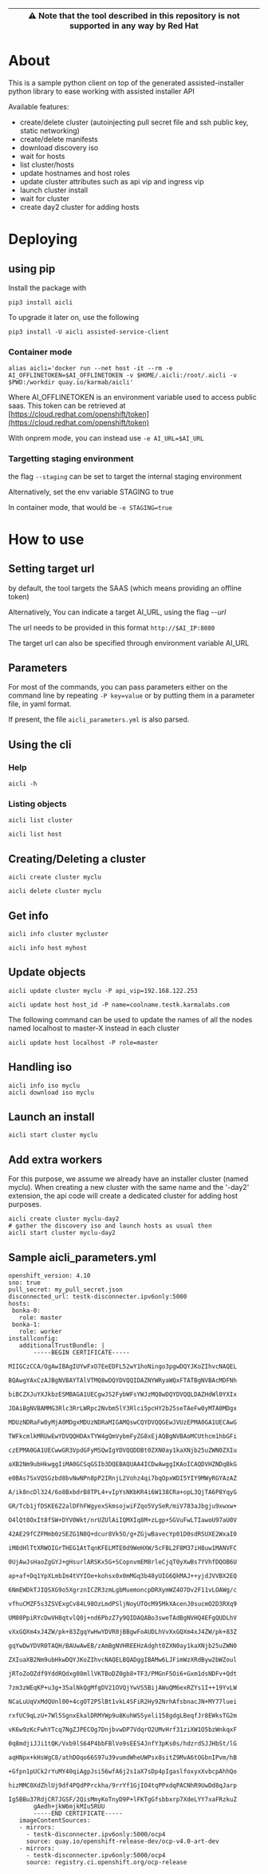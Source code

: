 | :warning: **Note that the tool described in this repository is not supported in any way by Red Hat** |
|------------------------------------------------------------------------------------------------------|

# About

This is a sample python client on top of the generated assisted-installer python library to ease working with assisted installer API

Available features:

* create/delete cluster (autoinjecting pull secret file and ssh public key, static networking)
* create/delete manifests
* download discovery iso
* wait for hosts
* list cluster/hosts
* update hostnames and host roles
* update cluster attributes such as api vip and ingress vip 
* launch cluster install
* wait for cluster
* create day2 cluster for adding hosts

# Deploying

## using pip

Install the package with

```
pip3 install aicli
```

To upgrade it later on, use the following

```
pip3 install -U aicli assisted-service-client
```

### Container mode

```
alias aicli='docker run --net host -it --rm -e AI_OFFLINETOKEN=$AI_OFFLINETOKEN -v $HOME/.aicli:/root/.aicli -v $PWD:/workdir quay.io/karmab/aicli'
```

Where AI_OFFLINETOKEN is an environment variable used to access public saas. This token can be retrieved at [https://cloud.redhat.com/openshift/token](https://cloud.redhat.com/openshift/token)

With onprem mode, you can instead use `-e AI_URL=$AI_URL`

### Targetting staging environment

the flag `--staging` can be set to target the internal staging environment

Alternatively, set the env variable STAGING to true

In container mode, that would be `-e STAGING=true`

# How to use

## Setting target url

by default, the tool targets the SAAS (which means providing an offline token)

Alternatively, You can indicate a target AI_URL, using the flag *--url*

The url needs to be provided in this format `http://$AI_IP:8080` 

The target url can also be specified through environment variable AI_URL

## Parameters

For most of the commands, you can pass parameters either on the command line by repeating `-P key=value` or by putting them in a parameter file, in yaml format.

If present, the file  `aicli_parameters.yml` is also parsed.

## Using the cli

### Help

```
aicli -h
```

### Listing objects

```
aicli list cluster
```

```
aicli list host
```

## Creating/Deleting a cluster

```
aicli create cluster myclu
```

```
aicli delete cluster myclu
```

## Get info

```
aicli info cluster mycluster
```

```
aicli info host myhost
```

## Update objects

```
aicli update cluster myclu -P api_vip=192.168.122.253
```

```
aicli update host host_id -P name=coolname.testk.karmalabs.com
```

The following command can be used to update the names of all the nodes named localhost to master-X instead in each cluster

```
aicli update host localhost -P role=master
```

## Handling iso

```
aicli info iso myclu
aicli download iso myclu
```

## Launch an install

```
aicli start cluster myclu
```

## Add extra workers

For this purpose, we assume we already have an installer cluster (named myclu). When creating a new cluster with the same name and the '-day2' extension, the api code will create a dedicated cluster for adding host purposes.

```
aicli create cluster myclu-day2
# gather the discovery iso and launch hosts as usual then
aicli start cluster myclu-day2
```

## Sample aicli_parameters.yml

```
openshift_version: 4.10
sno: true
pull_secret: my_pull_secret.json
disconnected_url: testk-disconnecter.ipv6only:5000
hosts:
 bonka-0:
   role: master
 bonka-1:
   role: worker
installconfig:
   additionalTrustBundle: |
       -----BEGIN CERTIFICATE-----
       MIIGCzCCA/OgAwIBAgIUYwFxO7EeEDFL52wY1hoNingo3pgwDQYJKoZIhvcNAQEL
       BQAwgYAxCzAJBgNVBAYTAlVTMQ8wDQYDVQQIDAZNYWRyaWQxFTATBgNVBAcMDFNh
       biBCZXJuYXJkbzESMBAGA1UECgwJS2FybWFsYWJzMQ8wDQYDVQQLDAZHdWl0YXIx
       JDAiBgNVBAMMG3Rlc3RrLWRpc2Nvbm5lY3Rlci5pcHY2b25seTAeFw0yMTA0MDgx
       MDUzNDRaFw0yMjA0MDgxMDUzNDRaMIGAMQswCQYDVQQGEwJVUzEPMA0GA1UECAwG
       TWFkcmlkMRUwEwYDVQQHDAxTYW4gQmVybmFyZG8xEjAQBgNVBAoMCUthcm1hbGFi
       czEPMA0GA1UECwwGR3VpdGFyMSQwIgYDVQQDDBt0ZXN0ay1kaXNjb25uZWN0ZXIu
       aXB2Nm9ubHkwggIiMA0GCSqGSIb3DQEBAQUAA4ICDwAwggIKAoICAQDVHZNDqBkG
       e0BAs7SxVQSGzbd8bvNwNPn8pP2IRnjL2Vohz4qi7bqOpxWDI5YIY9MWyRGYAzAZ
       A/ik8ncDl324/6o8BxbdrB8TPL4+vIpYsNKbKR4i6W138CRa+opL3QjTA6P8YqyG
       GR/Tcb1jfDSKE6Z2alDFhFWgyexSkmsojwiFZqo5VySeR/miV783aJbgju9xwxw+
       O4lQt8OxIt8fSW+DYV0Wkt/nrUZUlAiIQMXIq8M+zLgp+SGVuFwLTIawoU97aU0V
       42AE29fCZFMmb0zSEZG1N8Q+dcur8Vk5O/g+ZGjwBavecYp01D0sdRSUXE2WxaI0
       iM8dHlTtXRWOIGrTHEG1AtTqnKFELMTE0d9WeHXW/5cFBL2F8M37iH8uw1MANVFC
       0UjAwJsHaoZgGYJ+gHsurlARSKx5G+SCopnvmEM8rleCjqT0yXwBs7YVhfDQOB6U
       ap+af+Dq1YpXLmbIm4tVYIOe+kohsx0x0mMGq3b48yUIG6QkMAJ++yjdJVVBX2EQ
       6NmEWDkTJIQSXG9o5XgrznICZR3zmLgbMuemoncpDRXymWZ4O7Dv2F11vLOAWg/c
       vfhuCMZF5s3ZSVExgCv84L98OzLmdPSljNoyUTOcM95MkXAcenJ0sucmO2D3RXq9
       UM80PpiRYcDwVH8qtvlQ0j+nd6PbzZ7y9QIDAQABo3sweTAdBgNVHQ4EFgQUDLhV
       vXxGQXm4xJ4ZW/pk+83ZgqYwHwYDVR0jBBgwFoAUDLhVvXxGQXm4xJ4ZW/pk+83Z
       gqYwDwYDVR0TAQH/BAUwAwEB/zAmBgNVHREEHzAdght0ZXN0ay1kaXNjb25uZWN0
       ZXIuaXB2Nm9ubHkwDQYJKoZIhvcNAQELBQADggIBAMw6LJFimWzXRdByw2bWZoul
       jRToZoOZdf9YddRQdxg08mllVKTBoDZ0gb8+TF3/PMGnF5Oi6+Gxm1dsNDFv+Qdt
       7zm3zWEqKP+u3g+35alNkQgMfgDV21OVQjYwVS5BijAWuQM6exRZYs1I++19YvLW
       NCaLuUqVxMdQUnl00+4cgOT2P5lBt1vkL4SFiR2Hy92NrhAfsbnacJN+MY77luei
       rxfUC9qLzU+7Wl5SgnxEkalDRMYWp9u8KuhWS5yeli158gdgLBeqfJr8EWksTG2m
       vK6w9zKcFwhYTcq7NgZJPECOg7DnjbvwDP7VdqrO2UMvHrf31ziXW1O5bzWnkqxF
       0q8mdjiJJi1tQK/Vxb9lS64P4bbFBlVo9sEES4JnfY3pKs0s/hdzrdSJJHbSt/lG
       aqHNpx+kHsWgC8/athDOqo66S97u39vumdWheUWPsx8sitZ9MvA6tOGbnIPvm/hB
       +Gfpn1pUCk2rYuMY40qiAgpJsi56wfA6j2s1aX7sDp4pIgaslfoxyxXvbcpAhhQo
       hizMMC0XdZhlUj9df4PQdPPrckha/9rrYf1GjIO4tqPPxdqPACNhR9UwDd8qJarp
       Ig5BBu37RdjCR7JGSF/2QisMmyKoTnyD9P+lFKTgGfsbbxrp7XdeLYY7xaFRzkuZ
       gAedh+jkW6mjkMIu5RUU
       -----END CERTIFICATE-----
   imageContentSources:
   - mirrors:
     - testk-disconnecter.ipv6only:5000/ocp4
     source: quay.io/openshift-release-dev/ocp-v4.0-art-dev
   - mirrors:
     - testk-disconnecter.ipv6only:5000/ocp4
     source: registry.ci.openshift.org/ocp-release
```
